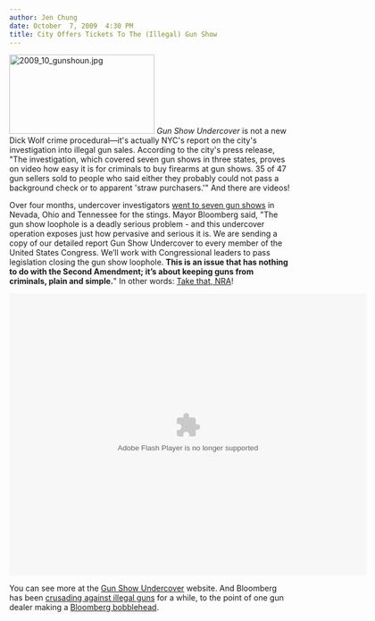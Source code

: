 ```yaml
---
author: Jen Chung
date: October  7, 2009  4:30 PM
title: City Offers Tickets To The (Illegal) Gun Show
---
```


<p><span class="mt-enclosure mt-enclosure-image" style="display: inline;"> <img alt="2009_10_gunshoun.jpg" src="https://web.archive.org/web/20130718221726im_/http://gothamist.com/attachments/jen/2009_10_gunshoun.jpg" width="260" height="142" class="image-left"> </span><em>Gun Show Undercover</em> is not a new Dick Wolf crime procedural&#x2014;it&apos;s actually NYC&apos;s report on the city&apos;s investigation into illegal gun sales.  According to the city&apos;s press release, &quot;The investigation, which covered seven gun shows in three states, proves on video how easy it is for criminals to buy firearms at gun shows.  35 of 47 gun sellers sold to people who said either they probably could not pass a background check or to apparent &apos;straw purchasers.&apos;&quot; And there are videos!</p>

<p>Over four months, undercover investigators <a href="https://web.archive.org/web/20130718221726/http://abclocal.go.com/wabc/story?section=news/local&amp;id=7052308">went to seven gun shows</a> in Nevada, Ohio and Tennessee for the stings. Mayor Bloomberg said, &quot;The gun show loophole is a deadly serious problem - and this undercover operation exposes just how pervasive and serious it is. We are sending a copy of our detailed report Gun Show Undercover to every member of the United States Congress. We&#x2019;ll work with Congressional leaders to pass legislation closing the gun show loophole. <strong>This is an issue that has nothing to do with the Second Amendment; it&#x2019;s about keeping guns from criminals, plain and simple.</strong>&quot; In other words: <a href="https://web.archive.org/web/20130718221726/http://gothamist.com/2009/10/07/nra_offers_up_nyc_wiseguy_stereotyp.php">Take that, NRA</a>!</p>

<p><object width="640" height="505"><param name="movie" value="http://www.youtube.com/v/YQEDvqmAfqg&amp;hl=en&amp;fs=1&amp;"><param name="allowFullScreen" value="true"><param name="allowscriptaccess" value="always"><embed src="https://web.archive.org/web/20130718221726oe_/http://www.youtube.com/v/YQEDvqmAfqg&amp;hl=en&amp;fs=1&amp;" type="application/x-shockwave-flash" allowscriptaccess="always" allowfullscreen="true" width="640" height="505"></object></p>

<p>You can see more at the <a href="https://web.archive.org/web/20130718221726/http://www.gunshowundercover.org/">Gun Show Undercover</a> website.  And Bloomberg has been <a href="https://web.archive.org/web/20130718221726/http://gothamist.com/2006/05/16/nyc_stings_out.php">crusading against illegal guns</a> for a while, to the point of one gun dealer making a <a href="https://web.archive.org/web/20130718221726/http://gothamist.com/2009/02/01/gun_dealer_creates_bloomberg_bobble.php">Bloomberg bobblehead</a>.  </p>